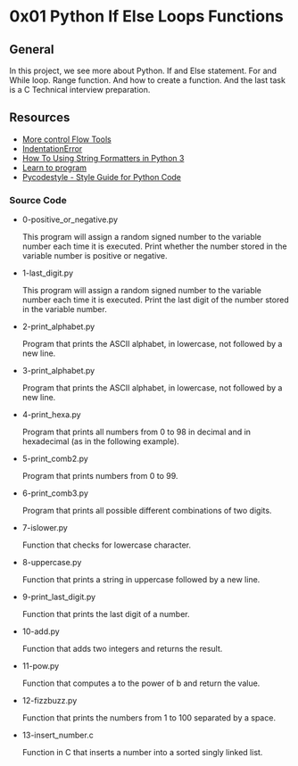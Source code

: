 # 0x01 Python If Else Loops Functions

## General

In this project, we see more about Python. If and Else statement. For and While loop. Range function. And how to create a function. And the last task is a C Technical interview preparation.

## Resources

* [More control Flow Tools](https://docs.python.org/3/tutorial/controlflow.html)
* [IndentationError](https://www.youtube.com/watch?v=1QXOd2ZQs-Q)
* [How To Using String Formatters in Python 3](https://www.digitalocean.com/community/tutorials/how-to-use-string-formatters-in-python-3)
* [Learn to program](https://www.youtube.com/playlist?list=PLGLfVvz_LVvTn3cK5e6LjhgGiSeVlIRwt)
* [Pycodestyle - Style Guide for Python Code](https://pypi.org/project/pycodestyle/)

### Source Code

* 0-positive_or_negative.py

    This program will assign a random signed number to the variable number each time it is executed. Print whether the number stored in the variable number is positive or negative.

* 1-last_digit.py

    This program will assign a random signed number to the variable number each time it is executed. Print the last digit of the number stored in the variable number.

* 2-print_alphabet.py

    Program that prints the ASCII alphabet, in lowercase, not followed by a new line.

* 3-print_alphabet.py

    Program that prints the ASCII alphabet, in lowercase, not followed by a new line.


* 4-print_hexa.py

    Program that prints all numbers from 0 to 98 in decimal and in hexadecimal (as in the following example).

* 5-print_comb2.py

    Program that prints numbers from 0 to 99.

* 6-print_comb3.py

    Program that prints all possible different combinations of two digits.

* 7-islower.py

    Function that checks for lowercase character.

* 8-uppercase.py

    Function that prints a string in uppercase followed by a new line.

* 9-print_last_digit.py

    Function that prints the last digit of a number.

* 10-add.py

    Function that adds two integers and returns the result.

* 11-pow.py

    Function that computes a to the power of b and return the value.

* 12-fizzbuzz.py

    Function that prints the numbers from 1 to 100 separated by a space.

* 13-insert_number.c

    Function in C that inserts a number into a sorted singly linked list.
